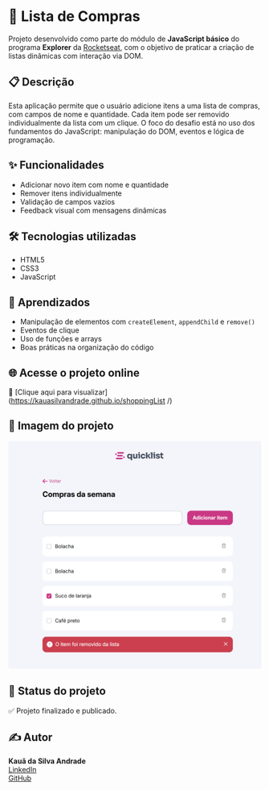 # 🛒 Lista de Compras

Projeto desenvolvido como parte do módulo de **JavaScript básico** do programa **Explorer** da [Rocketseat](https://www.rocketseat.com.br/), com o objetivo de praticar a criação de listas dinâmicas com interação via DOM.

## 📋 Descrição

Esta aplicação permite que o usuário adicione itens a uma lista de compras, com campos de nome e quantidade. Cada item pode ser removido individualmente da lista com um clique. O foco do desafio está no uso dos fundamentos do JavaScript: manipulação do DOM, eventos e lógica de programação.

## ✨ Funcionalidades

- Adicionar novo item com nome e quantidade
- Remover itens individualmente
- Validação de campos vazios
- Feedback visual com mensagens dinâmicas

## 🛠 Tecnologias utilizadas

- HTML5
- CSS3
- JavaScript

## 🎯 Aprendizados

- Manipulação de elementos com `createElement`, `appendChild` e `remove()`
- Eventos de clique
- Uso de funções e arrays
- Boas práticas na organização do código

## 🌐 Acesse o projeto online

🔗 [Clique aqui para visualizar](https://kauasilvandrade.github.io/shoppingList /)

## 📸 Imagem do projeto

<img src="screenshot.png">

## 📌 Status do projeto

✅ Projeto finalizado e publicado.

## ✍️ Autor

**Kauã da Silva Andrade**  
[LinkedIn](https://www.linkedin.com/in/kauã-andrade-6440a9225)  
[GitHub](https://github.com/kauasilvandrade)